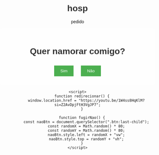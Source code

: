 # hosp
pedido
 <!DOCTYPE html>
<html lang="pt-BR">
<head>
    <meta charset="UTF-8">
    <meta name="viewport" content="width=device-width, initial-scale=1.0">
    <title>Pedido de Namoro</title>
    <style>
        body {
            font-family: Arial, sans-serif;
            text-align: center;
            background-image: url('https://th.bing.com/th/id/OIP.UEc87z74e8RlA1nGPyN76AHaHa?w=174&h=180&c=7&r=0&o=5&dpr=1.3&pid=1.7');
            background-repeat: no-repeat;
            background-attachment: fixed;
            background-size: 50%; /* Ajusta a imagem para 50% do tamanho original */
            background-position: center center;
            margin: 0;
            padding: 0;
        }
        .container {
            max-width: 800px;
            margin: 0 auto;
            padding: 20px;
            background-color: rgba(255, 255, 255, 0.8);
            border-radius: 10px;
        }
        h1 {
            color: #333;
            animation: bounce 2s infinite alternate;
        }
        @keyframes bounce {
            0% {
                transform: translateY(0);
            }
            100% {
                transform: translateY(-10px);
            }
        }
        .btn-container {
            margin-top: 20px;
        }
        .btn {
            background-color: #4CAF50;
            color: white;
            border: none;
            padding: 10px 20px;
            cursor: pointer;
            margin: 10px;
            display: inline-block;
            position: relative;
            transition: transform 0.3s ease;
        }
        .btn:hover {
            transform: translate(5px, -5px);
        }
    </style>
</head>
<body>
    <div class="container">
        <h1>Quer namorar comigo?</h1>
        <div class="btn-container">
            <button class="btn" onclick="redirecionar()">Sim</button>
            <button class="btn" onmousemove="fugirNao()">Não</button>
        </div>
    </div>

    <script>
        function redirecionar() {
            window.location.href = "https://youtu.be/1W4ss8HqKlM?si=Z2AvDpjFtH3VgJP7";
        }

        function fugirNao() {
            const naoBtn = document.querySelector(".btn:last-child");
            const randomX = Math.random() * 80;
            const randomY = Math.random() * 80;
            naoBtn.style.left = randomX + "vw";
            naoBtn.style.top = randomY + "vh";
        }
    </script>
</body>
</html>

